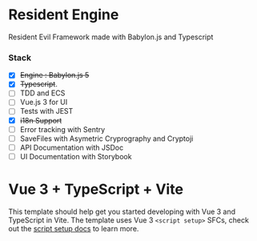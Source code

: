 # Resident Engine
Resident Evil Framework made with Babylon.js and Typescript

### Stack

- [X] ~~Engine : Babylon.js 5~~
- [X] ~~Typescript~~.
- [ ] TDD and ECS
- [ ] Vue.js 3 for UI
- [ ] Tests with JEST
- [X] ~~i18n Support~~
- [ ] Error tracking with Sentry
- [ ] SaveFiles with Asymetric Cryprography and Cryptoji
- [ ] API Documentation with JSDoc
- [ ] UI Documentation with Storybook

# Vue 3 + TypeScript + Vite

This template should help get you started developing with Vue 3 and TypeScript in Vite.
The template uses Vue 3 `<script setup>` SFCs, check out the
[script setup docs](https://v3.vuejs.org/api/sfc-script-setup.html#sfc-script-setup) to learn more.